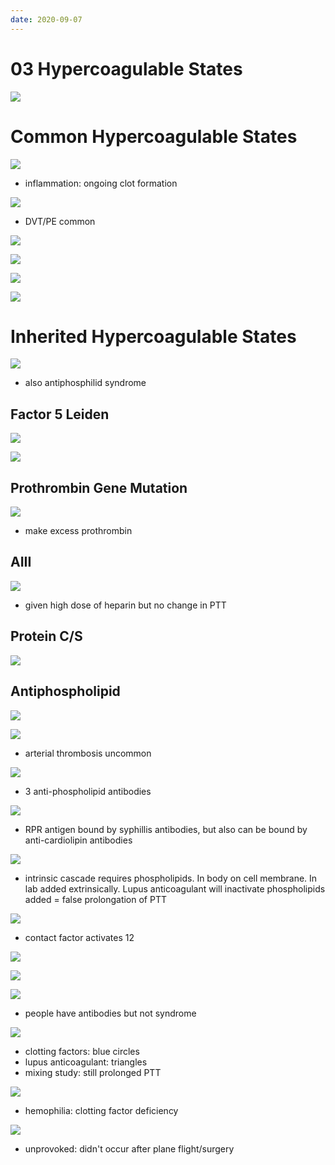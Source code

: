 ```yaml
---
date: 2020-09-07
---
```


# 03 Hypercoagulable States

<!-- virchow's triad is.. -->

![](https://photos.thisispiggy.com/file/wikiFiles/iadkmNW.jpg)

# Common Hypercoagulable States

<!-- common hypercoagulable states, why.. -->

![](https://photos.thisispiggy.com/file/wikiFiles/2jKJM78.jpg)

- inflammation: ongoing clot formation

![](https://photos.thisispiggy.com/file/wikiFiles/9cgM7XB.jpg)

- DVT/PE common

![](https://photos.thisispiggy.com/file/wikiFiles/1KfXLBe.jpg)

![](https://photos.thisispiggy.com/file/wikiFiles/ZFFlt9k.jpg)

![](https://photos.thisispiggy.com/file/wikiFiles/9rFrS8z.jpg)

![](https://photos.thisispiggy.com/file/wikiFiles/9tudypa.jpg)

# Inherited Hypercoagulable States

<!-- inherited hypercoagulable states include.. -->

![](https://photos.thisispiggy.com/file/wikiFiles/es5uEOi.jpg)

- also antiphosphilid syndrome

## Factor 5 Leiden

<!-- factor 5 leiden pathogenesis, gene mutation.. -->

![](https://photos.thisispiggy.com/file/wikiFiles/hI018R0.jpg)

![](https://photos.thisispiggy.com/file/wikiFiles/amB5L0u.jpg)

## Prothrombin Gene Mutation

<!-- prothrombin gene mutation, pathogenesis.. -->

![](https://photos.thisispiggy.com/file/wikiFiles/FDD9qY9.jpg)

- make excess prothrombin

## AIII

<!-- AIII pathogenesis, causes, presentation.. -->

![](https://photos.thisispiggy.com/file/wikiFiles/JFBFEAL.jpg)

- given high dose of heparin but no change in PTT

## Protein C/S

<!-- protein C/S deficiency causes, result.. -->

![](https://photos.thisispiggy.com/file/wikiFiles/8a8UVXW.jpg)

## Antiphospholipid

<!-- antiphospholipid syndrome pathogenesis, 3 antibodies, 3 results, detection and diagnosis. Syndrome vs antibodies.. -->

![](https://photos.thisispiggy.com/file/wikiFiles/OxeX2aa.jpg)

![](https://photos.thisispiggy.com/file/wikiFiles/5ujkF01.jpg)

- arterial thrombosis uncommon

![](https://photos.thisispiggy.com/file/wikiFiles/zIJNYMJ.jpg)

- 3 anti-phospholipid antibodies

![](https://photos.thisispiggy.com/file/wikiFiles/AQofDWm.jpg)

- RPR antigen bound by syphillis antibodies, but also can be bound by anti-cardiolipin antibodies

![](https://photos.thisispiggy.com/file/wikiFiles/HvxTqJh.jpg)

- intrinsic cascade requires phospholipids. In body on cell membrane. In lab added extrinsically. Lupus anticoagulant will inactivate phospholipids added = false prolongation of PTT

![](https://photos.thisispiggy.com/file/wikiFiles/IktFCAv.jpg)

- contact factor activates 12

![](https://photos.thisispiggy.com/file/wikiFiles/QfVRbWa.jpg)

![](https://photos.thisispiggy.com/file/wikiFiles/FhCtlX3.jpg)

![](https://photos.thisispiggy.com/file/wikiFiles/zCDGiq5.jpg)

- people have antibodies but not syndrome

<!-- mixing study difference between lupus and hemophilia.. -->

![](https://photos.thisispiggy.com/file/wikiFiles/s9oUPkY.jpg)

- clotting factors: blue circles
- lupus anticoagulant: triangles
- mixing study: still prolonged PTT

![](https://photos.thisispiggy.com/file/wikiFiles/MxBqz5B.jpg)

- hemophilia: clotting factor deficiency

<!-- ignore -->

![](https://photos.thisispiggy.com/file/wikiFiles/AXsqETs.jpg)

- unprovoked: didn't occur after plane flight/surgery
